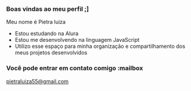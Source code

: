 ### Boas vindas ao meu perfil ;]
Meu nome é Pietra luiza 
- Estou estudando na Alura
- Estou me desenvolvendo na linguagem JavaScript
- Utilizo esse espaço para minha organização e compartilhamento dos meus projetos desenvolvidos
### Você pode entrar em contato comigo :mailbox

pietraluiza55@gmail.com
